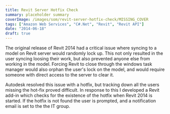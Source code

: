 ```yaml
---
title: Revit Server Hotfix Check
summary: placeholder summary
coverImage: /images/som/revit-server-hotfix-check/MISSING_COVER
tags: ["Amazon Web Services", "C#.Net", "Revit", "Revit API"]
date: "2014-06-18"
draft: true
---
```


The original release of Revit 2014 had a critical issue where syncing to a model on Revit server would randomly lock up. This not only resulted in the user syncing loosing their work, but also prevented anyone else from working in the model. Forcing Revit to close through the windows task manager would also orphan the user's lock on the model, and would require someone with direct access to the server to clear it.

Autodesk resolved this issue with a hotfix, but tracking down all the users missing the hot-fix proved difficult. In response to this I developed a Revit add-in which checks for the existence of the hotfix when Revit 2014 is started. If the hotfix is not found the user is prompted, and a notification email is set to the the IT group.
